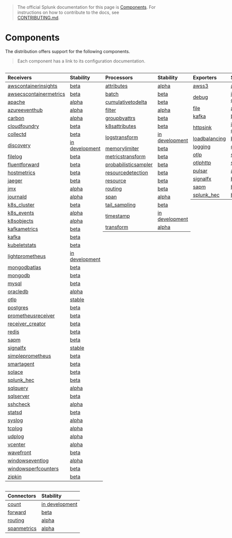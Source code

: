 > The official Splunk documentation for this page is [Components](https://docs.splunk.com/Observability/gdi/opentelemetry/components.html).
> For instructions on how to contribute to the docs, see [CONTRIBUTING.md](../CONTRIBUTING.md#documentation).

# Components

The distribution offers support for the following components.

> Each component has a link to its configuration documentation.

<div style="display: grid;grid-template-columns: auto auto auto auto;">

<div>

| Receivers                                                                                                                                     | Stability        |
|:----------------------------------------------------------------------------------------------------------------------------------------------|:-----------------|
| [awscontainerinsights](https://github.com/open-telemetry/opentelemetry-collector-contrib/tree/main/receiver/awscontainerinsightreceiver)      | [beta]           |
| [awsecscontainermetrics](https://github.com/open-telemetry/opentelemetry-collector-contrib/tree/main/receiver/awsecscontainermetricsreceiver) | [beta]           |
| [apache](https://github.com/open-telemetry/opentelemetry-collector-contrib/tree/main/receiver/apachereceiver)                                 | [alpha]          |
| [azureeventhub](https://github.com/open-telemetry/opentelemetry-collector-contrib/tree/main/receiver/azureeventhubreceiver)                   | [alpha]          |
| [carbon](https://github.com/open-telemetry/opentelemetry-collector-contrib/tree/main/receiver/carbonreceiver)                                 | [alpha]          |
| [cloudfoundry](https://github.com/open-telemetry/opentelemetry-collector-contrib/tree/main/receiver/cloudfoundryreceiver)                     | [beta]           |
| [collectd](https://github.com/open-telemetry/opentelemetry-collector-contrib/tree/main/receiver/collectdreceiver)                             | [beta]           |
| [discovery](../internal/receiver/discoveryreceiver)                                                                                           | [in development] |
| [filelog](https://github.com/open-telemetry/opentelemetry-collector-contrib/tree/main/receiver/filelogreceiver)                               | [beta]           |
| [fluentforward](https://github.com/open-telemetry/opentelemetry-collector-contrib/tree/main/receiver/fluentforwardreceiver)                   | [beta]           |
| [hostmetrics](https://github.com/open-telemetry/opentelemetry-collector-contrib/tree/main/receiver/hostmetricsreceiver)                       | [beta]           |
| [jaeger](https://github.com/open-telemetry/opentelemetry-collector-contrib/tree/main/receiver/jaegerreceiver)                                 | [beta]           |
| [jmx](https://github.com/open-telemetry/opentelemetry-collector-contrib/tree/main/receiver/jmxreceiver)                                       | [alpha]          |
| [journald](https://github.com/open-telemetry/opentelemetry-collector-contrib/tree/main/receiver/journaldreceiver)                             | [alpha]          |
| [k8s_cluster](https://github.com/open-telemetry/opentelemetry-collector-contrib/tree/main/receiver/k8sclusterreceiver)                        | [beta]           |
| [k8s_events](https://github.com/open-telemetry/opentelemetry-collector-contrib/tree/main/receiver/k8seventsreceiver)                          | [alpha]          |
| [k8sobjects](https://github.com/open-telemetry/opentelemetry-collector-contrib/tree/main/receiver/k8sobjectsreceiver)                         | [alpha]          |
| [kafkametrics](https://github.com/open-telemetry/opentelemetry-collector-contrib/tree/main/receiver/kafkametricsreceiver)                     | [beta]           |
| [kafka](https://github.com/open-telemetry/opentelemetry-collector-contrib/tree/main/receiver/kafkareceiver)                                   | [beta]           |
| [kubeletstats](https://github.com/open-telemetry/opentelemetry-collector-contrib/tree/main/receiver/kubeletstatsreceiver)                     | [beta]           |
| [lightprometheus](../internal/receiver/lightprometheusreceiver)                                                                               | [in development] |
| [mongodbatlas](https://github.com/open-telemetry/opentelemetry-collector-contrib/tree/main/receiver/mongodbatlasreceiver)                     | [beta]           |
| [mongodb](https://github.com/open-telemetry/opentelemetry-collector-contrib/tree/main/receiver/mongodbreceiver)                               | [beta]           |
| [mysql](https://github.com/open-telemetry/opentelemetry-collector-contrib/tree/main/receiver/mongodbreceiver)                                 | [beta]           |
| [oracledb](https://github.com/open-telemetry/opentelemetry-collector-contrib/tree/main/receiver/oracledbreceiver)                             | [alpha]          |
| [otlp](https://github.com/open-telemetry/opentelemetry-collector/tree/main/receiver/otlpreceiver)                                             | [stable]         |
| [postgres](https://github.com/open-telemetry/opentelemetry-collector-contrib/tree/main/receiver/postgresqlreceiver)                           | [beta]           |
| [prometheusreceiver](https://github.com/open-telemetry/opentelemetry-collector-contrib/tree/main/receiver/prometheusreceiver)                 | [beta]           |
| [receiver_creator](https://github.com/open-telemetry/opentelemetry-collector-contrib/tree/main/receiver/receivercreator)                      | [beta]           |
| [redis](https://github.com/open-telemetry/opentelemetry-collector-contrib/tree/main/receiver/redisreceiver)                                   | [beta]           |
| [sapm](https://github.com/open-telemetry/opentelemetry-collector-contrib/tree/main/receiver/sapmreceiver)                                     | [beta]           |
| [signalfx](https://github.com/open-telemetry/opentelemetry-collector-contrib/tree/main/receiver/signalfxreceiver)                             | [stable]         |
| [simpleprometheus](https://github.com/open-telemetry/opentelemetry-collector-contrib/tree/main/receiver/simpleprometheusreceiver)             | [beta]           |
| [smartagent](../pkg/receiver/smartagentreceiver)                                                                                              | [beta]           |
| [solace](https://github.com/open-telemetry/opentelemetry-collector-contrib/tree/main/receiver/solacereceiver)                                 | [beta]           |
| [splunk_hec](https://github.com/open-telemetry/opentelemetry-collector-contrib/tree/main/receiver/splunkhecreceiver)                          | [beta]           |
| [sqlquery](https://github.com/open-telemetry/opentelemetry-collector-contrib/tree/main/receiver/sqlqueryreceiver)                             | [alpha]          |
| [sqlserver](https://github.com/open-telemetry/opentelemetry-collector-contrib/tree/main/receiver/sqlserverreceiver)                           | [beta]           |
| [sshcheck](https://github.com/open-telemetry/opentelemetry-collector-contrib/tree/main/receiver/sshcheckreceiver)                             | [alpha]          |
| [statsd](https://github.com/open-telemetry/opentelemetry-collector-contrib/tree/main/receiver/statsdreceiver)                                 | [beta]           |
| [syslog](https://github.com/open-telemetry/opentelemetry-collector-contrib/tree/main/receiver/syslogreceiver)                                 | [alpha]          |
| [tcplog](https://github.com/open-telemetry/opentelemetry-collector-contrib/tree/main/receiver/tcplogreceiver)                                 | [alpha]          |
| [udplog](https://github.com/open-telemetry/opentelemetry-collector-contrib/tree/main/receiver/udplogreceiver)                                 | [alpha]          |
| [vcenter](https://github.com/open-telemetry/opentelemetry-collector-contrib/tree/main/receiver/vcenterreceiver)                               | [alpha]          |
| [wavefront](https://github.com/open-telemetry/opentelemetry-collector-contrib/tree/main/receiver/wavefrontreceiver)                           | [beta]           |
| [windowseventlog](https://github.com/open-telemetry/opentelemetry-collector-contrib/tree/main/receiver/windowseventlogreceiver)               | [alpha]          |
| [windowsperfcounters](https://github.com/open-telemetry/opentelemetry-collector-contrib/tree/main/receiver/windowsperfcountersreceiver)       | [beta]           |
| [zipkin](https://github.com/open-telemetry/opentelemetry-collector-contrib/tree/main/receiver/zipkinreceiver)                                 | [beta]           |

</div>

<div>

| Processors                                                                                                                                  | Stability                   |
|:--------------------------------------------------------------------------------------------------------------------------------------------|:----------------------------|
| [attributes](https://github.com/open-telemetry/opentelemetry-collector-contrib/tree/main/processor/attributesprocessor)                     | [alpha]                     |
| [batch](https://github.com/open-telemetry/opentelemetry-collector/tree/main/processor/batchprocessor)                                       | [beta]                      |
| [cumulativetodelta](https://github.com/open-telemetry/opentelemetry-collector-contrib/tree/main/processor/cumulativetodeltaprocessor)       | [beta]                      |
| [filter](https://github.com/open-telemetry/opentelemetry-collector-contrib/tree/main/processor/filterprocessor)                             | [alpha]                     |
| [groupbyattrs](https://github.com/open-telemetry/opentelemetry-collector-contrib/tree/main/processor/groupbyattrsprocessor)                 | [beta]                      |
| [k8sattributes](https://github.com/open-telemetry/opentelemetry-collector-contrib/tree/main/processor/k8sattributesprocessor)               | [beta]                      |
| [logstransform](https://github.com/open-telemetry/opentelemetry-collector-contrib/tree/main/processor/logstransformprocessor)               | [in development]            |
| [memorylimiter](https://github.com/open-telemetry/opentelemetry-collector/blob/main/processor/memorylimiterprocessor)                       | [beta]                      |
| [metricstransform](https://github.com/open-telemetry/opentelemetry-collector-contrib/tree/main/processor/metricstransformprocessor)         | [beta]                      |
| [probabilisticsampler](https://github.com/open-telemetry/opentelemetry-collector-contrib/tree/main/processor/probabilisticsamplerprocessor) | [beta] |
| [resourcedetection](https://github.com/open-telemetry/opentelemetry-collector-contrib/tree/main/processor/resourcedetectionprocessor)       | [beta]                      |
| [resource](https://github.com/open-telemetry/opentelemetry-collector-contrib/tree/main/processor/resourceprocessor)                         | [beta]                      |
| [routing](https://github.com/open-telemetry/opentelemetry-collector-contrib/tree/main/processor/routingprocessor)                           | [beta]                      |
| [span](https://github.com/open-telemetry/opentelemetry-collector-contrib/tree/main/processor/spanprocessor)                                 | [alpha]                     |
| [tail_sampling](https://github.com/open-telemetry/opentelemetry-collector-contrib/tree/main/processor/tailsamplingprocessor)                | [beta]                      |
| [timestamp](../pkg/processor/timestampprocessor)                                                                                                     | [in development]            |
| [transform](https://github.com/open-telemetry/opentelemetry-collector-contrib/tree/main/processor/transformprocessor)                       | [alpha]                     |

</div>

<div>

| Exporters                                                                                                                   | Stability        |
|:----------------------------------------------------------------------------------------------------------------------------|:-----------------|
| [awss3](https://github.com/open-telemetry/opentelemetry-collector-contrib/tree/main/exporter/awss3exporter)                 | [alpha]          |
| [debug](https://github.com/open-telemetry/opentelemetry-collector/tree/main/exporter/debugexporter)                         | [in development] |
| [file](https://github.com/open-telemetry/opentelemetry-collector-contrib/tree/main/exporter/fileexporter)                   | [alpha]          |
| [kafka](https://github.com/open-telemetry/opentelemetry-collector-contrib/tree/main/exporter/kafkaexporter)                 | [beta]           |
| [httpsink](../internal/exporter/httpsinkexporter)                                                                           | [in development] |
| [loadbalancing](https://github.com/open-telemetry/opentelemetry-collector-contrib/tree/main/exporter/loadbalancingexporter) | [beta]           |
| [logging](https://github.com/open-telemetry/opentelemetry-collector/tree/main/exporter/loggingexporter)                     | [deprecated]     |
| [otlp](https://github.com/open-telemetry/opentelemetry-collector/tree/main/exporter/otlpexporter)                           | [stable]         |
| [otlphttp](https://github.com/open-telemetry/opentelemetry-collector/tree/main/exporter/otlphttpexporter)                   | [stable]         |
| [pulsar](https://github.com/open-telemetry/opentelemetry-collector-contrib/tree/main/exporter/pulsarexporter)               | [alpha]          |
| [signalfx](https://github.com/open-telemetry/opentelemetry-collector-contrib/tree/main/exporter/signalfxexporter)           | [beta]           |
| [sapm](https://github.com/open-telemetry/opentelemetry-collector-contrib/tree/main/exporter/sapmexporter)                   | [beta]           |
| [splunk_hec](https://github.com/open-telemetry/opentelemetry-collector-contrib/tree/main/exporter/splunkhecexporter)        | [beta]           |

</div>

<div>

| Extensions                                                                                                                          | Stability |
|:------------------------------------------------------------------------------------------------------------------------------------|:----------|
| [ack](https://github.com/open-telemetry/opentelemetry-collector-contrib/tree/main/extension/ackextension)                           | [alpha]   |
| [basicauth](https://github.com/open-telemetry/opentelemetry-collector-contrib/tree/main/extension/basicauthextension)               | [beta]    |
| [docker_observer](https://github.com/open-telemetry/opentelemetry-collector-contrib/tree/main/extension/observer/dockerobserver)    | [beta]    |
| [ecs_observer](https://github.com/open-telemetry/opentelemetry-collector-contrib/tree/main/extension/observer/ecsobserver)          | [beta]    |
| [ecs_task_observer](https://github.com/open-telemetry/opentelemetry-collector-contrib/tree/main/extension/observer/ecstaskobserver) | [beta]    |
| [healthcheck](https://github.com/open-telemetry/opentelemetry-collector-contrib/tree/main/extension/healthcheckextension)           | [beta]    |
| [httpforwarder](https://github.com/open-telemetry/opentelemetry-collector-contrib/tree/main/extension/httpforwarderextension)       | [beta]    |
| [host_observer](https://github.com/open-telemetry/opentelemetry-collector-contrib/tree/main/extension/observer/hostobserver)        | [beta]    |
| [k8s_observer](https://github.com/open-telemetry/opentelemetry-collector-contrib/tree/main/extension/observer/k8sobserver)          | [beta]    |
| [pprof](https://github.com/open-telemetry/opentelemetry-collector-contrib/tree/main/extension/pprofextension)                       | [beta]    |
| [smartagent](../pkg/extension/smartagentextension)                                                                                  | [beta]    |
| [zpages](https://github.com/open-telemetry/opentelemetry-collector/tree/main/extension/zpagesextension)                             | [beta]    |
| [file_storage](https://github.com/open-telemetry/opentelemetry-collector-contrib/tree/main/extension/storage/filestorage)           | [beta]    |
| [ballast](https://github.com/open-telemetry/opentelemetry-collector/tree/main/extension/ballastextension)                           | [beta]    |

</div>

<div>

| Connectors                                                                                                                | Stability        |
|:--------------------------------------------------------------------------------------------------------------------------|:-----------------|
| [count](https://github.com/open-telemetry/opentelemetry-collector-contrib/tree/main/connector/countconnector)             | [in development] |
| [forward](https://github.com/open-telemetry/opentelemetry-collector/tree/main/connector/forwardconnector)                 | [beta]           |
| [routing](https://github.com/open-telemetry/opentelemetry-collector-contrib/tree/main/connector/routingconnector)         | [alpha]          |
| [spanmetrics](https://github.com/open-telemetry/opentelemetry-collector-contrib/tree/main/connector/spanmetricsconnector) | [alpha]          |

</div>
</div>

[stable]: https://github.com/open-telemetry/opentelemetry-collector#stable
[beta]: https://github.com/open-telemetry/opentelemetry-collector#beta
[alpha]: https://github.com/open-telemetry/opentelemetry-collector#alpha
[in development]: https://github.com/open-telemetry/opentelemetry-collector#development
[deprecated]: https://github.com/open-telemetry/opentelemetry-collector#deprecated


